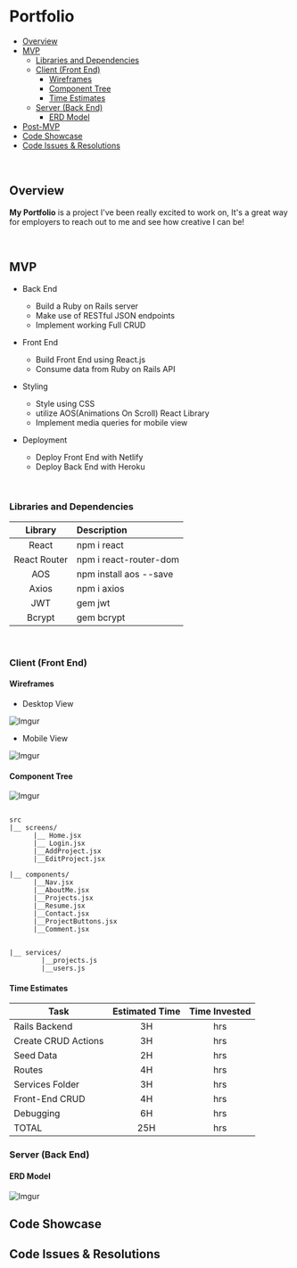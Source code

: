 # Portfolio



- [Overview](#overview)
- [MVP](#mvp)
  - [Libraries and Dependencies](#libraries-and-dependencies)
  - [Client (Front End)](#client-front-end)
    - [Wireframes](#wireframes)
    - [Component Tree](#component-tree)
    - [Time Estimates](#time-estimates)
  - [Server (Back End)](#server-back-end)
    - [ERD Model](#erd-model)
- [Post-MVP](#post-mvp)
- [Code Showcase](#code-showcase)
- [Code Issues & Resolutions](#code-issues--resolutions)

<br>

## Overview

**My Portfolio** is a project I've been really excited to work on, It's a great way for employers to reach out to me and see how creative I can be!  


<br>

## MVP

- Back End   
  - Build a Ruby on Rails server
  - Make use of RESTful JSON endpoints
  - Implement working Full CRUD 


- Front End   
  - Build Front End using React.js
  - Consume data from Ruby on Rails API 

- Styling
  - Style using CSS
  - utilize AOS(Animations On Scroll) React Library
  - Implement media queries for mobile view

- Deployment   
  - Deploy Front End with Netlify
  - Deploy Back End with Heroku


<br>

### Libraries and Dependencies


|     Library      | Description                                |
| :--------------: | :----------------------------------------- |
|      React       | npm i react |
|   React Router   | npm i react-router-dom |
| AOS |   npm install aos --save |
| Axios | npm i axios |
|  JWT  | gem jwt |
| Bcrypt| gem bcrypt |

<br>

### Client (Front End)

#### Wireframes

- Desktop View

![Imgur](https://imgur.com/7KluIZE.png)

- Mobile View

![Imgur](https://imgur.com/7oSBQgh.png)


#### Component Tree

![Imgur](https://imgur.com/9kHmLUb.png)


``` structure

src
|__ screens/
      |__ Home.jsx
      |__ Login.jsx
      |__AddProject.jsx
      |__EditProject.jsx 

|__ components/
      |__Nav.jsx
      |__AboutMe.jsx
      |__Projects.jsx
      |__Resume.jsx
      |__Contact.jsx
      |__ProjectButtons.jsx
      |__Comment.jsx
       
      
|__ services/
        |__projects.js
        |__users.js
```

#### Time Estimates

| Task | Estimated Time | Time Invested |
| ---- | :------------: |:-----: | 
| Rails Backend | 3H | hrs|
| Create CRUD Actions | 3H| hrs |
| Seed Data | 2H | hrs |
| Routes | 4H | hrs |
| Services Folder | 3H | hrs |
| Front-End CRUD | 4H | hrs |
| Debugging | 6H | hrs |
| TOTAL | 25H|hrs|   


### Server (Back End)

#### ERD Model

![Imgur](https://imgur.com/cPcDrW8.png)

## Code Showcase



## Code Issues & Resolutions
